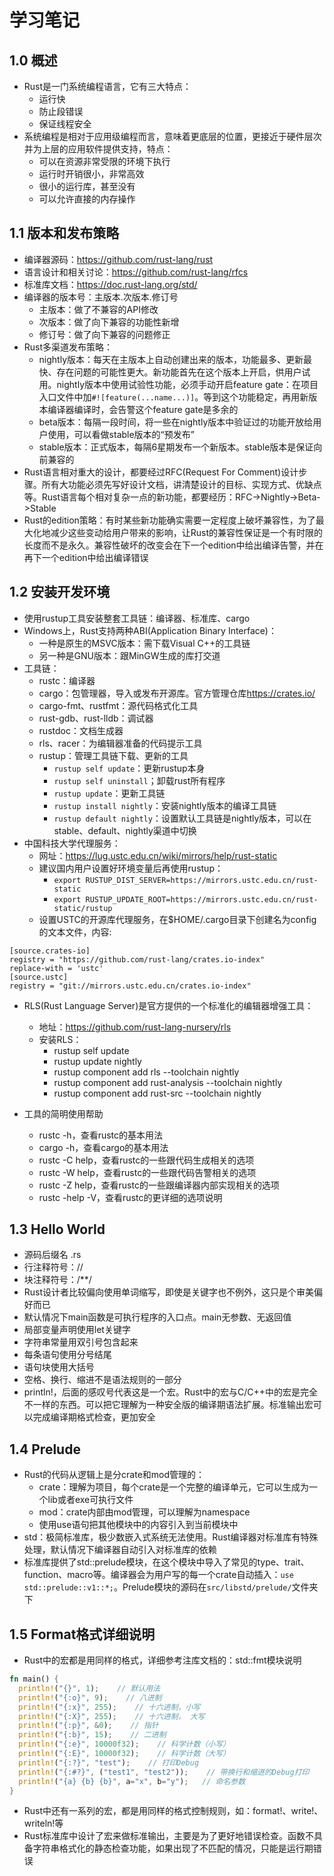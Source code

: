 # 学习笔记

## 1.0 概述

* Rust是一门系统编程语言，它有三大特点：
  * 运行快
  * 防止段错误
  * 保证线程安全
* 系统编程是相对于应用级编程而言，意味着更底层的位置，更接近于硬件层次并为上层的应用软件提供支持，特点：
  * 可以在资源非常受限的环境下执行
  * 运行时开销很小，非常高效
  * 很小的运行库，甚至没有
  * 可以允许直接的内存操作

## 1.1 版本和发布策略

* 编译器源码：<https://github.com/rust-lang/rust>
* 语言设计和相关讨论：<https://github.com/rust-lang/rfcs>
* 标准库文档：<https://doc.rust-lang.org/std/>
* 编译器的版本号：主版本.次版本.修订号
  * 主版本：做了不兼容的API修改
  * 次版本：做了向下兼容的功能性新增
  * 修订号：做了向下兼容的问题修正
* Rust多渠道发布策略：
  * nightly版本：每天在主版本上自动创建出来的版本，功能最多、更新最快、存在问题的可能性更大。新功能首先在这个版本上开启，供用户试用。nightly版本中使用试验性功能，必须手动开启feature gate：在项目入口文件中加` #![feature(...name...)] `。等到这个功能稳定，再用新版本编译器编译时，会告警这个feature gate是多余的
  * beta版本：每隔一段时间，将一些在nightly版本中验证过的功能开放给用户使用，可以看做stable版本的“预发布”
  * stable版本：正式版本，每隔6星期发布一个新版本。stable版本是保证向前兼容的
* Rust语言相对重大的设计，都要经过RFC(Request For Comment)设计步骤。所有大功能必须先写好设计文档，讲清楚设计的目标、实现方式、优缺点等。Rust语言每个相对复杂一点的新功能，都要经历：RFC->Nightly->Beta->Stable
* Rust的edition策略：有时某些新功能确实需要一定程度上破坏兼容性，为了最大化地减少这些变动给用户带来的影响，让Rust的兼容性保证是一个有时限的长度而不是永久。兼容性破坏的改变会在下一个edition中给出编译告警，并在再下一个edition中给出编译错误

## 1.2 安装开发环境

* 使用rustup工具安装整套工具链：编译器、标准库、cargo
* Windows上，Rust支持两种ABI(Application Binary Interface)：
  * 一种是原生的MSVC版本：需下载Visual C++的工具链
  * 另一种是GNU版本：跟MinGW生成的库打交道
* 工具链：
  * rustc：编译器
  * cargo：包管理器，导入或发布开源库。官方管理仓库<https://crates.io/>
  * cargo-fmt、rustfmt：源代码格式化工具
  * rust-gdb、rust-lldb：调试器
  * rustdoc：文档生成器
  * rls、racer：为编辑器准备的代码提示工具
  * rustup：管理工具链下载、更新的工具
    * ` rustup self update `：更新rustup本身
    * ` rustup self uninstall `；卸载rust所有程序
    * ` rustup update `：更新工具链
    * ` rustup install nightly `：安装nightly版本的编译工具链
    * ` rustup default nightly `：设置默认工具链是nightly版本，可以在stable、default、nightly渠道中切换
* 中国科技大学代理服务：
  * 网址：<https://lug.ustc.edu.cn/wiki/mirrors/help/rust-static>
  * 建议国内用户设置好环境变量后再使用rustup：
    * ` export RUSTUP_DIST_SERVER=https://mirrors.ustc.edu.cn/rust-static `
    * ` export RUSTUP_UPDATE_ROOT=https://mirrors.ustc.edu.cn/rust-static/rustup `
  * 设置USTC的开源库代理服务，在$HOME/.cargo目录下创建名为config的文本文件，内容:

```text
[source.crates-io]
registry = "https://github.com/rust-lang/crates.io-index"
replace-with = 'ustc'
[source.ustc]
registry = "git://mirrors.ustc.edu.cn/crates.io-index"
```

* RLS(Rust Language Server)是官方提供的一个标准化的编辑器增强工具：
  * 地址：<https://github.com/rust-lang-nursery/rls>
  * 安装RLS：
    * rustup self update
    * rustup update nightly
    * rustup component add rls --toolchain nightly
    * rustup component add rust-analysis --toolchain nightly
    * rustup component add rust-src --toolchain nightly

* 工具的简明使用帮助
  * rustc -h，查看rustc的基本用法
  * cargo -h，查看cargo的基本用法
  * rustc -C help，查看rustc的一些跟代码生成相关的选项
  * rustc -W help，查看rustc的一些跟代码告警相关的选项
  * rustc -Z help，查看rustc的一些跟编译器内部实现相关的选项
  * rustc -help -V，查看rustc的更详细的选项说明

## 1.3 Hello World

* 源码后缀名 .rs
* 行注释符号：//
* 块注释符号：/**/
* Rust设计者比较偏向使用单词缩写，即使是关键字也不例外，这只是个审美偏好而已
* 默认情况下main函数是可执行程序的入口点。main无参数、无返回值
* 局部变量声明使用let关键字
* 字符串常量用双引号包含起来
* 每条语句使用分号结尾
* 语句块使用大括号
* 空格、换行、缩进不是语法规则的一部分
* println!，后面的感叹号代表这是一个宏。Rust中的宏与C/C++中的宏是完全不一样的东西。可以把它理解为一种安全版的编译期语法扩展。标准输出宏可以完成编译期格式检查，更加安全

## 1.4 Prelude

* Rust的代码从逻辑上是分crate和mod管理的：
  * crate：理解为项目，每个crate是一个完整的编译单元，它可以生成为一个lib或者exe可执行文件
  * mod：crate内部由mod管理，可以理解为namespace
  * 使用use语句把其他模块中的内容引入到当前模块中
* std：极简标准库，极少数嵌入式系统无法使用。Rust编译器对标准库有特殊处理，默认情况下编译器自动引入对标准库的依赖
* 标准库提供了std::prelude模块，在这个模块中导入了常见的type、trait、function、macro等。编译器会为用户写的每一个crate自动插入：` use std::prelude::v1::*; `。Prelude模块的源码在` src/libstd/prelude/ `文件夹下

## 1.5 Format格式详细说明

* Rust中的宏都是用同样的格式，详细参考注库文档的：std::fmt模块说明

```rust
fn main() {
  println!("{}", 1);    // 默认用法
  println!("{:o}", 9);    // 八进制
  println!("{:x}", 255);    // 十六进制，小写
  println!("{:X}", 255);    // 十六进制， 大写
  println!("{:p}", &0);    // 指针
  println!("{:b}", 15);    // 二进制
  println!("{:e}", 10000f32);    // 科学计数（小写）
  println!("{:E}", 10000f32);    // 科学计数（大写）
  println!("{:?}", "test");    // 打印Debug
  println!("{:#?}", ("test1", "test2"));    // 带换行和缩进的Debug打印
  println!("{a} {b} {b}", a="x", b="y");   // 命名参数
}
```

* Rust中还有一系列的宏，都是用同样的格式控制规则，如：format!、write!、writeln!等
* Rust标准库中设计了宏来做标准输出，主要是为了更好地错误检查。函数不具备字符串格式化的静态检查功能，如果出现了不匹配的情况，只能是运行期错误
